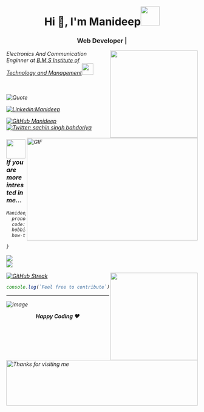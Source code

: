 <h1 align="center">Hi 👋, I'm Manideep<img src="https://media.giphy.com/media/l1JJ7hRzqWBQ7dKys7/giphy.gif" width="50"></h1>
<h3 align="center">Web Developer | </h3> 
<img align='right' src="![image](https://user-images.githubusercontent.com/85476837/121806908-6c93e500-cc6f-11eb-872e-8cd93008e848.png)
" width="230">
<p><em>  Electronics And Communication Enginner at <a href="https://bmsit.ac.in/">B.M.S Institute of Technology and Management</a><img src="https://media.giphy.com/media/YS1oEkcJAcq1q/giphy.gif" width="30"></br><br>
 <img align="right" height="270px" width="450px" alt="GIF" src="https://media.giphy.com/media/VekcnHOwOI5So/giphy.gif" alt="The Cat I Want"/>
<br />


![Quote](https://github-readme-quotes.herokuapp.com/quote?theme=material-palenight&animation=grow_out_in&layout=default&font=default)

[![Linkedin:Manideep ](https://img.shields.io/badge/-Manideep-blue?style=flat-square&logo=Linkedin&logoColor=white&link=https://www.linkedin.com/in/manideep-k-02a4b0208)](https://www.linkedin.com/in/manideep-k-02a4b0208)


[![GitHub Manideep](https://img.shields.io/github/followers/Manideep-Kunjeti?label=follow&style=social)](https://github.com/Manideep-Kunjeti)
[![Twitter: sachin singh bahdoriya](https://img.shields.io/twitter/follow/Manideep?style=social)](https://twitter.com/KunjetiManideep)

### <img src="https://media.giphy.com/media/9KCPkAcRqU9j2/giphy.gif" width="50"> If you are more intrested in me...  
```Python
Manideep = {
  pronouns: "He" / "his";
  code: [ C, HTML(Begineer) ];
  hobbies: ["VideoGames", "Coding"];
  how-to-reach-me: ["Step 1:Start a Android dev vs Web dev argument"
                "Step 2: Wait"];
}
```
![](https://komarev.com/ghpvc/?username=Manideep-Kunjeti)
<br>
<img src="https://github-readme-stats.vercel.app/api?username=Manideep-Kunjeti&show_icons=true&theme=gotham" />

[![GitHub Streak](https://github-readme-streak-stats.herokuapp.com?user=Manideep-Kunjeti&theme=tokyonight&stroke=DD2727)](https://git.io/streak-stats)
  <img align='right' src="https://media.giphy.com/media/6IkjQmpaRwIabJ2G3C/giphy.gif" width="230">   

```javascript
console.log(`Feel free to contribute`);
```
  <hr>
  
  ![image](covers/dino_dark.gif)
  <br>
  <p align="center">
  <strong>Happy Coding</strong> ❤️
  </p>

<img height="120" alt="Thanks for visiting me" width="100%" src="https://raw.githubusercontent.com/BrunnerLivio/brunnerlivio/master/images/marquee.svg" />


